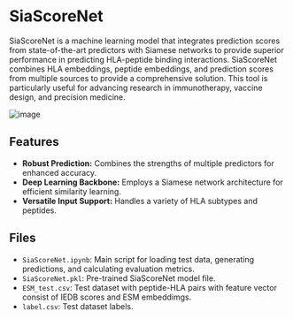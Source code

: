 # SiaScoreNet

SiaScoreNet is a machine learning model that integrates prediction scores from state-of-the-art predictors with Siamese networks to provide superior performance in predicting HLA-peptide binding interactions. SiaScoreNet combines HLA embeddings, peptide embeddings, and prediction scores from multiple sources to provide a comprehensive solution. This tool is particularly useful for advancing research in immunotherapy, vaccine design, and precision medicine.


![image](https://github.com/user-attachments/assets/19d92332-6fe4-4c26-b8b7-c9e8ec9983ec)



## Features
- **Robust Prediction:** Combines the strengths of multiple predictors for enhanced accuracy.
- **Deep Learning Backbone:** Employs a Siamese network architecture for efficient similarity learning.
- **Versatile Input Support:** Handles a variety of HLA subtypes and peptides.


## Files

- `SiaScoreNet.ipynb`: Main script for loading test data, generating predictions, and calculating evaluation metrics.
- `SiaScoreNet.pkl`: Pre-trained SiaScoreNet model file.
- `ESM_test.csv`: Test dataset with peptide-HLA pairs with feature vector consist of IEDB scores and ESM embeddimgs.
- `label.csv`: Test dataset labels.
